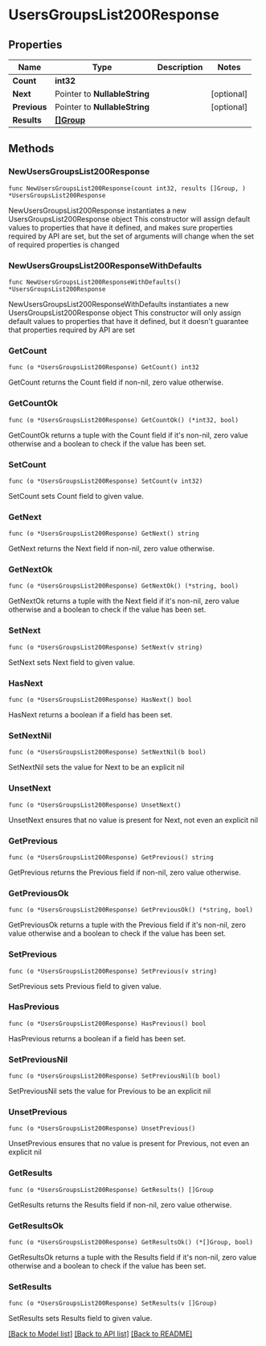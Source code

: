 # UsersGroupsList200Response

## Properties

Name | Type | Description | Notes
------------ | ------------- | ------------- | -------------
**Count** | **int32** |  | 
**Next** | Pointer to **NullableString** |  | [optional] 
**Previous** | Pointer to **NullableString** |  | [optional] 
**Results** | [**[]Group**](Group.md) |  | 

## Methods

### NewUsersGroupsList200Response

`func NewUsersGroupsList200Response(count int32, results []Group, ) *UsersGroupsList200Response`

NewUsersGroupsList200Response instantiates a new UsersGroupsList200Response object
This constructor will assign default values to properties that have it defined,
and makes sure properties required by API are set, but the set of arguments
will change when the set of required properties is changed

### NewUsersGroupsList200ResponseWithDefaults

`func NewUsersGroupsList200ResponseWithDefaults() *UsersGroupsList200Response`

NewUsersGroupsList200ResponseWithDefaults instantiates a new UsersGroupsList200Response object
This constructor will only assign default values to properties that have it defined,
but it doesn't guarantee that properties required by API are set

### GetCount

`func (o *UsersGroupsList200Response) GetCount() int32`

GetCount returns the Count field if non-nil, zero value otherwise.

### GetCountOk

`func (o *UsersGroupsList200Response) GetCountOk() (*int32, bool)`

GetCountOk returns a tuple with the Count field if it's non-nil, zero value otherwise
and a boolean to check if the value has been set.

### SetCount

`func (o *UsersGroupsList200Response) SetCount(v int32)`

SetCount sets Count field to given value.


### GetNext

`func (o *UsersGroupsList200Response) GetNext() string`

GetNext returns the Next field if non-nil, zero value otherwise.

### GetNextOk

`func (o *UsersGroupsList200Response) GetNextOk() (*string, bool)`

GetNextOk returns a tuple with the Next field if it's non-nil, zero value otherwise
and a boolean to check if the value has been set.

### SetNext

`func (o *UsersGroupsList200Response) SetNext(v string)`

SetNext sets Next field to given value.

### HasNext

`func (o *UsersGroupsList200Response) HasNext() bool`

HasNext returns a boolean if a field has been set.

### SetNextNil

`func (o *UsersGroupsList200Response) SetNextNil(b bool)`

 SetNextNil sets the value for Next to be an explicit nil

### UnsetNext
`func (o *UsersGroupsList200Response) UnsetNext()`

UnsetNext ensures that no value is present for Next, not even an explicit nil
### GetPrevious

`func (o *UsersGroupsList200Response) GetPrevious() string`

GetPrevious returns the Previous field if non-nil, zero value otherwise.

### GetPreviousOk

`func (o *UsersGroupsList200Response) GetPreviousOk() (*string, bool)`

GetPreviousOk returns a tuple with the Previous field if it's non-nil, zero value otherwise
and a boolean to check if the value has been set.

### SetPrevious

`func (o *UsersGroupsList200Response) SetPrevious(v string)`

SetPrevious sets Previous field to given value.

### HasPrevious

`func (o *UsersGroupsList200Response) HasPrevious() bool`

HasPrevious returns a boolean if a field has been set.

### SetPreviousNil

`func (o *UsersGroupsList200Response) SetPreviousNil(b bool)`

 SetPreviousNil sets the value for Previous to be an explicit nil

### UnsetPrevious
`func (o *UsersGroupsList200Response) UnsetPrevious()`

UnsetPrevious ensures that no value is present for Previous, not even an explicit nil
### GetResults

`func (o *UsersGroupsList200Response) GetResults() []Group`

GetResults returns the Results field if non-nil, zero value otherwise.

### GetResultsOk

`func (o *UsersGroupsList200Response) GetResultsOk() (*[]Group, bool)`

GetResultsOk returns a tuple with the Results field if it's non-nil, zero value otherwise
and a boolean to check if the value has been set.

### SetResults

`func (o *UsersGroupsList200Response) SetResults(v []Group)`

SetResults sets Results field to given value.



[[Back to Model list]](../README.md#documentation-for-models) [[Back to API list]](../README.md#documentation-for-api-endpoints) [[Back to README]](../README.md)


